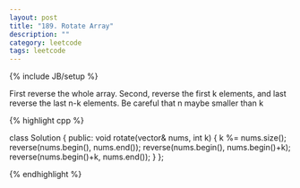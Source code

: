 ```yaml
---
layout: post
title: "189. Rotate Array"
description: ""
category: leetcode
tags: leetcode
---
```

{% include JB/setup %}

First reverse the whole array. Second, reverse the first k elements, and last reverse the last n-k elements.
Be careful that n maybe smaller than k

{% highlight cpp %}

class Solution {
public:
  void rotate(vector<int>& nums, int k) {
    k %= nums.size();
    reverse(nums.begin(), nums.end());
    reverse(nums.begin(), nums.begin()+k);
    reverse(nums.begin()+k, nums.end());
  }
};

{% endhighlight %}
